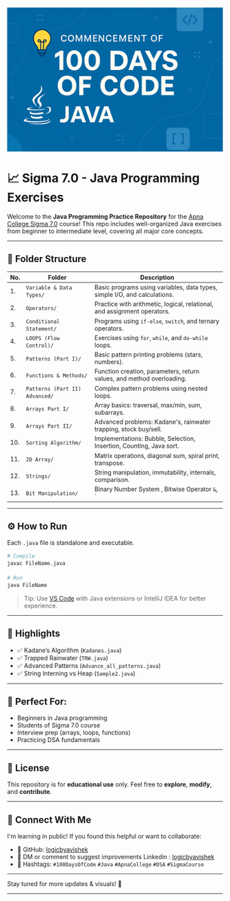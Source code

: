 ![Banner](https://raw.githubusercontent.com/logicbyavishek/Sigma-7.0/main/images/Banner.png)


# 📈 Sigma 7.0 - Java Programming Exercises

Welcome to the **Java Programming Practice Repository** for the [Apna College Sigma 7.0](https://www.apnacollege.in/) course!
This repo includes well-organized Java exercises from beginner to intermediate level, covering all major core concepts.

---

## 📂 Folder Structure

| No. | Folder                         | Description                                                               |
| --- | ------------------------------ | ------------------------------------------------------------------------- |
| 1.  | `Variable & Data Types/`       | Basic programs using variables, data types, simple I/O, and calculations. |
| 2.  | `Operators/`                   | Practice with arithmetic, logical, relational, and assignment operators.  |
| 3.  | `Conditional Statement/`       | Programs using `if-else`, `switch`, and ternary operators.                |
| 4.  | `LOOPS (Flow Control)/`        | Exercises using `for`, `while`, and `do-while` loops.                     |
| 5.  | `Patterns (Part I)/`           | Basic pattern printing problems (stars, numbers).                         |
| 6.  | `Functions & Methods/`         | Function creation, parameters, return values, and method overloading.     |
| 7.  | `Patterns (Part II) Advanced/` | Complex pattern problems using nested loops.                              |
| 8.  | `Arrays Part I/`               | Array basics: traversal, max/min, sum, subarrays.                         |
| 9.  | `Arrays Part II/`              | Advanced problems: Kadane's, rainwater trapping, stock buy/sell.          |
| 10. | `Sorting Algorithm/`           | Implementations: Bubble, Selection, Insertion, Counting, Java sort.       |
| 11. | `2D Array/`                    | Matrix operations, diagonal sum, spiral print, transpose.                 |
| 12. | `Strings/`                     | String manipulation, immutability, internals, comparison.                 |
| 13. | `Bit Manipulation/`            | Binary Number System , Bitwise Operator `&`, `|`, `^`, `~`, `<<`, `>>`    |
---

## ⚙️ How to Run

Each `.java` file is standalone and executable.

```bash
# Compile
javac FileName.java

# Run
java FileName
```

> Tip: Use [VS Code](https://code.visualstudio.com/) with Java extensions or IntelliJ IDEA for better experience.

---

## 🌟 Highlights

* ✅ Kadane’s Algorithm (`Kadanes.java`)
* ✅ Trapped Rainwater (`TRW.java`)
* ✅ Advanced Patterns (`Advance_all_patterns.java`)
* ✅ String Interning vs Heap (`Sample2.java`)

---

## 📅 Perfect For:

* Beginners in Java programming
* Students of Sigma 7.0 course
* Interview prep (arrays, loops, functions)
* Practicing DSA fundamentals

---

## 📍 License

This repository is for **educational use** only.
Feel free to **explore**, **modify**, and **contribute**.

---

## 🤝 Connect With Me

I'm learning in public! If you found this helpful or want to collaborate:

* 🔗 GitHub: [logicbyavishek](https://github.com/logicbyavishek)
* 💬 DM or comment to suggest improvements Linkedin : [logicbyavishek](https://www.linkedin.com/in/logicbyavishek)
* 🌟 Hashtags: `#100DaysOfCode` `#Java` `#ApnaCollege` `#DSA` `#SigmaCourse`

---

Stay tuned for more updates & visuals! 🚀

---
